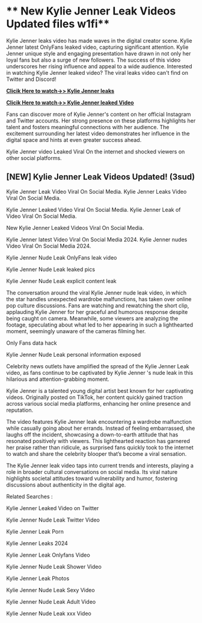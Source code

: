 
# ** New Kylie Jenner Leak Videos Updated files w1fi** #

  Kylie Jenner   leaks video has made waves in the digital creator scene.  Kylie Jenner   latest OnlyFans leaked video, capturing significant attention.  Kylie Jenner   unique style and engaging presentation have drawn in not only her loyal fans but also a surge of new followers. The success of this video underscores her rising influence and appeal to a wide audience. Interested in watching Kylie Jenner   leaked video? The viral leaks video can't find on Twitter and Discord!

**[Clicik Here to watch->>  Kylie Jenner  leaks ](http://xflirt.top)**

**[Clicik Here to watch->>  Kylie Jenner leaked Video](http://xflirt.top)**

Fans can discover more of Kylie Jenner's content on her official Instagram and Twitter accounts. Her strong presence on these platforms highlights her talent and fosters meaningful connections with her audience. The excitement surrounding her latest video demonstrates her influence in the digital space and hints at even greater success ahead.

  Kylie Jenner   video Leaked Viral On the internet and shocked viewers on other social platforms.

## [NEW] Kylie Jenner   Leak Videos Updated!  (3sud) ##

  Kylie Jenner   Leak Video Viral On Social Media.  Kylie Jenner   Leaks Video Viral On Social Media.

  Kylie Jenner   Leaked Video Viral On Social Media.  Kylie Jenner   Leak of Video Viral On Social Media.

New Kylie Jenner   Leaked Videos Viral On Social Media.

  Kylie Jenner   latest Video Viral On Social Media 2024.  Kylie Jenner   nudes Video Viral On Social Media 2024.

  Kylie Jenner   Nude Leak OnlyFans leak video

  Kylie Jenner   Nude Leak leaked pics

  Kylie Jenner   Nude Leak explicit content leak

The conversation around the viral Kylie Jenner   nude leak video, in which the star handles unexpected wardrobe malfunctions, has taken over online pop culture discussions. Fans are watching and rewatching the short clip, applauding Kylie Jenner   for her graceful and humorous response despite being caught on camera. Meanwhile, some viewers are analyzing the footage, speculating about what led to her appearing in such a lighthearted moment, seemingly unaware of the cameras filming her.

Only Fans data hack

  Kylie Jenner   Nude Leak personal information exposed

Celebrity news outlets have amplified the spread of the Kylie Jenner   Leak video, as fans continue to be captivated by Kylie Jenner  's nude leak in this hilarious and attention-grabbing moment.

  Kylie Jenner   is a talented young digital artist best known for her captivating videos. Originally posted on TikTok, her content quickly gained traction across various social media platforms, enhancing her online presence and reputation.

The video features Kylie Jenner   leak encountering a wardrobe malfunction while casually going about her errands. Instead of feeling embarrassed, she laughs off the incident, showcasing a down-to-earth attitude that has resonated positively with viewers. This lighthearted reaction has garnered her praise rather than ridicule, as surprised fans quickly took to the internet to watch and share the celebrity blooper that’s become a viral sensation.

The Kylie Jenner   leak video taps into current trends and interests, playing a role in broader cultural conversations on social media. Its viral nature highlights societal attitudes toward vulnerability and humor, fostering discussions about authenticity in the digital age.

Related Searches :

  Kylie Jenner   Leaked Video on Twitter

  Kylie Jenner   Nude Leak Twitter Video

  Kylie Jenner   Leak Porn

  Kylie Jenner   Leaks 2024

  Kylie Jenner   Leak Onlyfans Video

  Kylie Jenner   Nude Leak Shower Video

  Kylie Jenner   Leak Photos

  Kylie Jenner   Nude Leak Sexy Video

  Kylie Jenner   Nude Leak Adult Video

  Kylie Jenner   Nude Leak xxx Video


